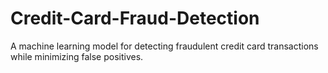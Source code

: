 # Credit-Card-Fraud-Detection
A machine learning model for detecting fraudulent credit card transactions while minimizing false positives.
